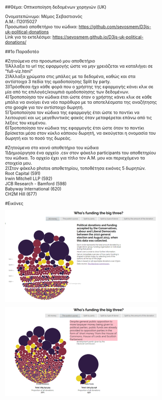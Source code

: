 ##Θέμα: Οπτικοποίηση δεδομένων χορηγιών (UK)

Ονοματεπώνυμο: Μέμος Σεβαστιανός
<br>Α.Μ.: Π2015027
<br>Προσωπικό αποθετήριο του κώδικα: https://github.com/sevosmem/D3js-uk-political-donations
<br>Link για το εκτελέσιμο: https://sevosmem.github.io/D3js-uk-political-donations/

##1ο Παραδοτέο

#Ζητούμενα στο προσωπικό μου αποθετήριο
<br>1)Άλλαξα το url της εφαρμογής ώστε να μην χρειάζεται να καταλήγει σε "full-viz.html"
<br>2)Άλλαξα χρώματα στις μπάλες με τα δεδομένα, καθώς και στα αντίστοιχα 3 πεδία της ομαδοποίησης Split by party.
<br>3)Πρόσθεσα ήχο κάθε φορά που ο χρήστης της εφαρμογής κάνει κλικ σε μία από τις επιλογές/κουμπιά ομαδοποίησης των δεδομένων.
<br>4)Τροποποίησα τον κώδικα έτσι ώστε όταν ο χρήστης κάνει κλικ σε κάθε μπάλα να ανοίγει ένα νέο παράθυρο με τα αποτελέσματα της αναζήτησης στο google για τον αντίστοιχο δωρητή.
<br>5)Τροποποίησα τον κώδικα της εφαρμογής έτσι ώστε το ποντίκι να λειτουργεί και ως μεγεθυντικός φακός όταν μεταφέρεται επάνω από τις λέξεις του κειμένου.
<br>6)Τροποποίησα τον κώδικα της εφαρμογής έτσι ώστε όταν το ποντίκι βρίσκεται μέσα στον κύκλο κάποιου δωρητή, να ακούγεται η ονομασία του δωρητή και το ποσό της δωρεάς.

#Ζητούμενα στο κοινό αποθετήριο του κώδικα
<br>1)Δημιούργησα ένα αρχείο .csv στον φάκελο participants του αποθετηρίου του κώδικα. Το αρχείο έχει για τίτλο τον Α.Μ. μου και περιεχόμενο τα στοιχεία μου.
<br>2)Στον φάκελο photos αποθετηρίου, τοποθέτησα εικόνες 5 δωρητών.
  <br>Root Capital (591)
  <br>Irwin Mitchell LLP (592)
  <br>JCB Research - Bamford (598)
  <br>Babyway International (620)
  <br>CH2M Hill (677)
  
  #Εικόνες
  
  
  ![Εικόνα1](Screenshot_1.png)
 
 
  ![Εικόνα2](Screenshot_2.png)
